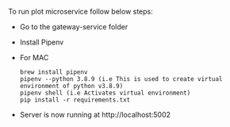 To run plot microservice follow below steps:

* Go to the gateway-service folder
* Install Pipenv
* For MAC
    ```
    brew install pipenv
    pipenv --python 3.8.9 (i.e This is used to create virtual environment of python v3.8.9)
    pipenv shell (i.e Activates virtual environment)
    pip install -r requirements.txt
    ```

* Server is now running at http://localhost:5002

